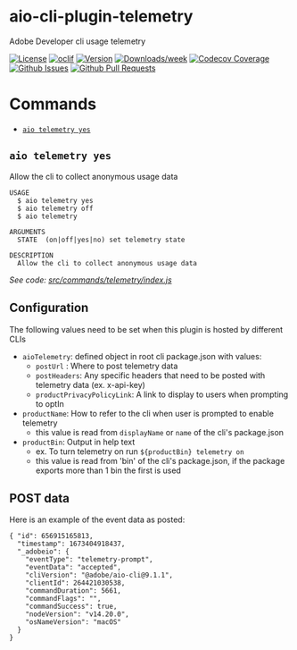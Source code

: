 aio-cli-plugin-telemetry
========================

Adobe Developer cli usage telemetry

[![License](https://img.shields.io/npm/l/@adobe/aio-cli-plugin-telemetry.svg)](https://github.com/adobe/aio-cli-plugin-telemetry/blob/master/package.json)
[![oclif](https://img.shields.io/badge/cli-oclif-brightgreen.svg)](https://oclif.io)
[![Version](https://img.shields.io/npm/v/@adobe/aio-cli-plugin-telemetry.svg)](https://npmjs.org/package/@adobe/aio-cli-plugin-telemetry)
[![Downloads/week](https://img.shields.io/npm/dw/@adobe/aio-cli-plugin-telemetry.svg)](https://npmjs.org/package/@adobe/aio-cli-plugin-telemetry)
[![Codecov Coverage](https://img.shields.io/codecov/c/github/adobe/aio-cli-plugin-telemetry/master.svg?style=flat-square)](https://codecov.io/gh/adobe/aio-cli-plugin-telemetry/)
[![Github Issues](https://img.shields.io/github/issues/adobe/aio-cli-plugin-telemetry.svg)](https://github.com/adobe/aio-cli-plugin-telemetry/issues)
[![Github Pull Requests](https://img.shields.io/github/issues-pr/adobe/aio-cli-plugin-telemetry.svg)](https://github.com/adobe/aio-cli-plugin-telemetry/pulls) 


# Commands
<!-- commands -->
* [`aio telemetry yes`](#aio-telemetry-yes)

## `aio telemetry yes`

Allow the cli to collect anonymous usage data

```
USAGE
  $ aio telemetry yes
  $ aio telemetry off
  $ aio telemetry

ARGUMENTS
  STATE  (on|off|yes|no) set telemetry state

DESCRIPTION
  Allow the cli to collect anonymous usage data
```

_See code: [src/commands/telemetry/index.js](https://github.com/adobe/aio-cli-plugin-telemetry/blob/v2.0.2/src/commands/telemetry/index.js)_
<!-- commandsstop -->

## Configuration
The following values need to be set when this plugin is hosted by different CLIs
- `aioTelemetry`: defined object in root cli package.json with values:
  - `postUrl` : Where to post telemetry data
  - `postHeaders`: Any specific headers that need to be posted with telemetry data (ex. x-api-key)
  - `productPrivacyPolicyLink`: A link to display to users when prompting to optIn
- `productName`: How to refer to the cli when user is prompted to enable telemetry
  - this value is read from `displayName` or `name` of the cli's package.json
- `productBin`: Output in help text
  - ex. To turn telemetry on run `${productBin} telemetry on`
  - this value is read from 'bin' of the cli's package.json, if the package exports more than 1 bin the first is used

## POST data

Here is an example of the event data as posted:
```
{ "id": 656915165813,
  "timestamp": 1673404918437,
  "_adobeio": {
    "eventType": "telemetry-prompt",
    "eventData": "accepted",
    "cliVersion": "@adobe/aio-cli@9.1.1",
    "clientId": 264421030538,
    "commandDuration": 5661,
    "commandFlags": "",
    "commandSuccess": true,
    "nodeVersion": "v14.20.0",
    "osNameVersion": "macOS"
  }
}
```
